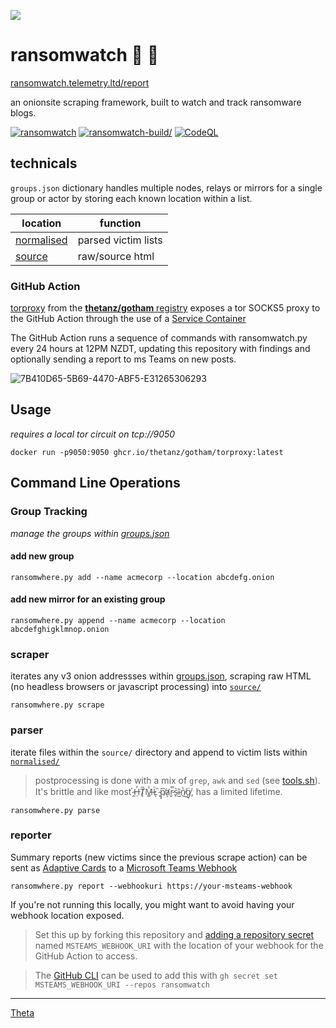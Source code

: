 ![](https://avatars0.githubusercontent.com/u/2897191?s=90&v=4)

# ransomwatch 👀 🦅

[ransomwatch.telemetry.ltd/report](https://ransomwatch.telemetry.ltd/report)

an onionsite scraping framework, built to watch and track ransomware blogs.

[![ransomwatch](https://github.com/thetanz/ransomwatch/actions/workflows/ransomwatch.yml/badge.svg)](https://github.com/thetanz/ransomwatch/actions/workflows/ransomwatch.yml) [![ransomwatch-build/](https://github.com/thetanz/ransomwatch/actions/workflows/ransomwatch-build.yml/badge.svg)](https://github.com/thetanz/ransomwatch/actions/workflows/ransomwatch-build.yml) [![CodeQL](https://github.com/thetanz/ransomwatch/actions/workflows/codeql-analysis.yml/badge.svg)](https://github.com/thetanz/ransomwatch/actions/workflows/codeql-analysis.yml)

## technicals

 `groups.json` dictionary handles multiple nodes, relays or mirrors for a single group or actor by storing each known location within a list.

| location                 | function    |
|--------------------------|-------------|
| [normalised](normalised) | parsed victim lists |
| [source](source)         | raw/source html |

### GitHub Action

[torproxy](https://github.com/thetanz/gotham) from the [**thetanz/gotham** registry](https://github.com/thetanz/gotham/pkgs/container/gotham%2Ftorproxy) exposes a tor SOCKS5 proxy to the GitHub Action through the use of a [Service Container](https://docs.github.com/en/actions/guides/about-service-containers)

The GitHub Action runs a sequence of commands with ransomwatch.py every 24 hours at 12PM NZDT, updating this repository with findings and optionally sending a report to ms Teams on new posts.

![7B410D65-5B69-4470-ABF5-E31265306293](https://user-images.githubusercontent.com/17993143/130734538-99d8a8ba-7e03-4df3-8360-7e46a676afdd.jpeg)

## Usage

_requires a local tor circuit on tcp://9050_

    docker run -p9050:9050 ghcr.io/thetanz/gotham/torproxy:latest

## Command Line Operations

### Group Tracking

_manage the groups within [groups.json](groups.json)_

#### add new group

    ransomwhere.py add --name acmecorp --location abcdefg.onion

#### add new mirror for an existing group

    ransomwhere.py append --name acmecorp --location abcdefghigklmnop.onion

### scraper

iterates any v3 onion addressses within [groups.json](groups.json), scraping raw HTML (no headless browsers or javascript processing) into [`source/`](source)

    ransomwhere.py scrape

### parser

iterate files within the `source/` directory and append to victim lists within [`normalised/`](normalised)

> postprocessing is done with a mix of `grep`, `awk` and `sed` (see [tools.sh](tools.sh)). It's brittle and like most  ̴̭́H̶̤̓T̸̙̅M̶͇̾L̷͑ͅ ̴̙̏p̸̡͆a̷̛̦r̵̬̿s̴̙͛ĩ̴̺n̸̔͜g̸̘̈, has a limited lifetime.

    ransomwhere.py parse

### reporter

Summary reports (new victims since the previous scrape action) can be sent as [Adaptive Cards](https://adaptivecards.io) to a [Microsoft Teams Webhook](https://docs.microsoft.com/en-us/microsoftteams/platform/webhooks-and-connectors/how-to/add-incoming-webhook)

    ransomwhere.py report --webhookuri https://your-msteams-webhook

If you're not running this locally, you might want to avoid having your webhook location exposed.

> Set this up by forking this repository and [adding a repository secret](https://docs.github.com/en/actions/reference/encrypted-secrets#creating-encrypted-secrets-for-a-repository) named `MSTEAMS_WEBHOOK_URI` with the location of your webhook for the GitHub Action to access. 

> The [GitHub CLI](https://github.com/cli/cli) can be used to add this with `gh secret set MSTEAMS_WEBHOOK_URI --repos ransomwatch`

---

[Theta](https://theta.co.nz)
